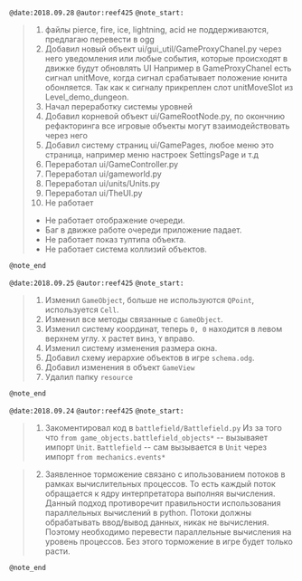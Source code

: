 `@date:2018.09.28`
`@autor:reef425`
`@note_start:`
>1. файлы pierce, fire, ice, lightning, acid не поддерживаются, предлагаю перевести в ogg
>2. Добавил новый объект ui/gui_util/GameProxyChanel.py через него уведомления или любые события,
 которые происходят в движке будут обновлять UI
 Например в GameProxyChanel есть сигнал unitMove, когда сигнал срабатывает положение юнита обонляется.
 Так как к сигналу прикреплен слот unitMoveSlot из Level_demo_dungeon.
>3. Начал переработку системы уровней
>4. Добавил корневой объект ui/GameRootNode.py, по окончнию рефакторинга все игровые объекты могут
взаимодействовать через него
>5. Добавил систему страниц ui/GamePages, любое меню это страница, например меню настроек SettingsPage и т.д
>6. Переработал ui/GameController.py
>7. Переработал ui/gameworld.py
>8. Переработал ui/units/Units.py
>9. Переработал ui/TheUI.py
>10. Не работает
>  * Не работает отображение очереди.
>  * Баг в движке работе очереди приложение падает.
>  * Не работает показ тултипа объекта.
>  * Не работает система коллизий объектов.

`@note_end`


`@date:2018.09.25`
`@autor:reef425`
`@note_start:`
>1. Изменил `GameObject`, больше не используются `QPoint`, используется `Cell`.
>2. Изменил все методы связанные с `GameObject`.
>3. Изменил систему координат, теперь `0, 0` находится в левом верхнем углу.
``Х`` растет винз, ``Y`` вправо.
>4. Изменил систему изменения размера окна.
>5. Добавил схему иерархие объектов в игре `schema.odg`.
>6. Добавил изменения в объект `GameView`
>7. Удалил папку `resource`

`@note_end`

`@date:2018.09.24`
`@autor:reef425`
`@note_start:`
>1. Закоментировал код в `battlefield/Battlefield.py`
Из за того что
`from game_objects.battlefield_objects*` -- вызываяет импорт `Unit`.
`Battlefield` -- сам вызывается в `Unit` через импорт `from mechanics.events*`

>2. Заявленное торможение связано с ипользованием потоков в рамках вычислительных процессов.
То есть каждый поток обращается к ядру интерпретатора выполняя вычисления.
Данный подход противоречит правильности использования параллельных вычислений в python. Потоки
должны обрабатывать ввод/вывод данных, никак не вычисления.
Поэтому необходимо перевести параллельные вычисления на уровень процессов. Без этого торможение в
игре будет только расти.

`@note_end`
